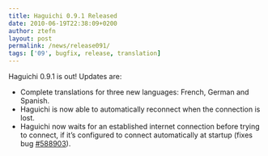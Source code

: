 ```yaml
---
title: Haguichi 0.9.1 Released
date: 2010-06-19T22:38:09+0200
author: ztefn
layout: post
permalink: /news/release091/
tags: ['09', bugfix, release, translation]
---
```

Haguichi 0.9.1 is out! Updates are:

  * Complete translations for three new languages: French, German and Spanish.
  * Haguichi is now able to automatically reconnect when the connection is lost.
  * Haguichi now waits for an established internet connection before trying to connect, if it&#8217;s configured to connect automatically at startup (fixes bug <a href="https://bugs.launchpad.net/haguichi/+bug/588903" target="_blank">#588903</a>).

&nbsp;
